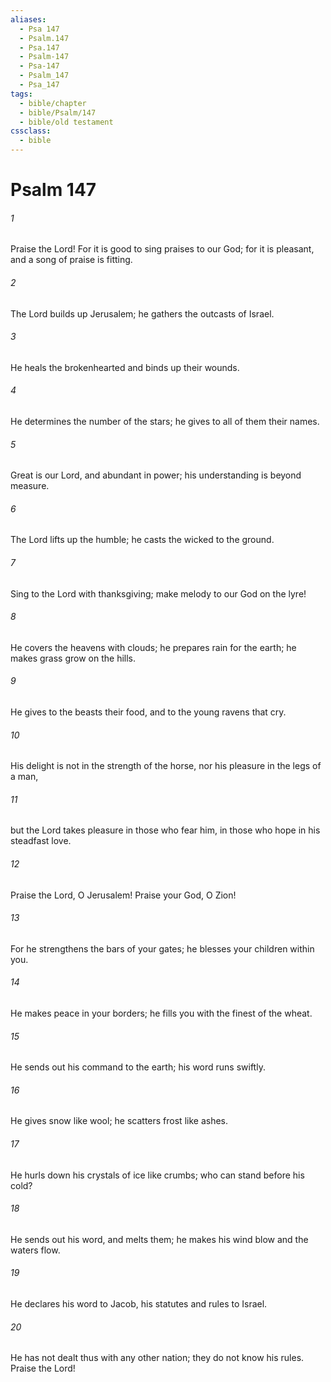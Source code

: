 ```yaml
---
aliases:
  - Psa 147
  - Psalm.147
  - Psa.147
  - Psalm-147
  - Psa-147
  - Psalm_147
  - Psa_147
tags:
  - bible/chapter
  - bible/Psalm/147
  - bible/old testament
cssclass:
  - bible
---
```


# Psalm 147

###### 1
Praise the Lord! For it is good to sing praises to our God; for it is pleasant, and a song of praise is fitting.
###### 2
The Lord builds up Jerusalem; he gathers the outcasts of Israel.
###### 3
He heals the brokenhearted and binds up their wounds.
###### 4
He determines the number of the stars; he gives to all of them their names.
###### 5
Great is our Lord, and abundant in power; his understanding is beyond measure.
###### 6
The Lord lifts up the humble; he casts the wicked to the ground.
###### 7
Sing to the Lord with thanksgiving; make melody to our God on the lyre!
###### 8
He covers the heavens with clouds; he prepares rain for the earth; he makes grass grow on the hills.
###### 9
He gives to the beasts their food, and to the young ravens that cry.
###### 10
His delight is not in the strength of the horse, nor his pleasure in the legs of a man,
###### 11
but the Lord takes pleasure in those who fear him, in those who hope in his steadfast love.
###### 12
Praise the Lord, O Jerusalem! Praise your God, O Zion!
###### 13
For he strengthens the bars of your gates; he blesses your children within you.
###### 14
He makes peace in your borders; he fills you with the finest of the wheat.
###### 15
He sends out his command to the earth; his word runs swiftly.
###### 16
He gives snow like wool; he scatters frost like ashes.
###### 17
He hurls down his crystals of ice like crumbs; who can stand before his cold?
###### 18
He sends out his word, and melts them; he makes his wind blow and the waters flow.
###### 19
He declares his word to Jacob, his statutes and rules to Israel.
###### 20
He has not dealt thus with any other nation; they do not know his rules. Praise the Lord!


